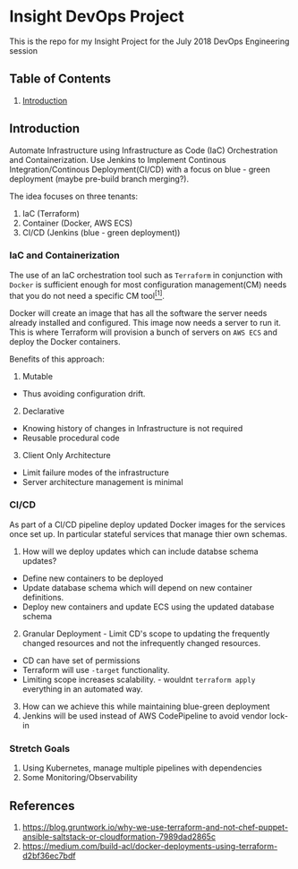 # Insight DevOps Project
This is the repo for my Insight Project for the July 2018 DevOps Engineering session 

## Table of Contents
1. [Introduction](README.md#introduction)

## Introduction

Automate Infrastructure using Infrastructure as Code (IaC) Orchestration and Containerization. Use Jenkins to Implement Continous Integration/Continous Deployment(CI/CD) with a focus on blue - green deployment (maybe pre-build branch merging?). 

The idea focuses on three tenants:
1. IaC (Terraform)
2. Container (Docker, AWS ECS)
3. CI/CD (Jenkins (blue - green deployment))

### IaC and Containerization
The use of an IaC orchestration tool such as `Terraform` in conjunction with `Docker` is sufficient enough for most configuration management(CM) needs that you do not need a specific CM tool[<sup>[1]</sup>](README.md#Refrences#1).

Docker will create an image that has all the software the server needs already installed and configured.
This image now needs a server to run it. This is where Terraform will provision a bunch of servers on `AWS ECS` and deploy the Docker containers.

Benefits of this approach:
1. Mutable
  * Thus avoiding configuration drift.
2. Declarative 
  * Knowing history of changes in Infrastructure is not required
  * Reusable procedural code
3. Client Only Architecture
  * Limit failure modes of the infrastructure
  * Server architecture management is minimal

### CI/CD
As part of a CI/CD pipeline deploy updated Docker images for the services once set up. In particular stateful services that manage thier own schemas.
 1. How will we deploy updates which can include databse schema updates?
   * Define new containers to be deployed
   * Update database schema which will depend on new container definitions.
   * Deploy new containers and update ECS using the updated database schema
 2. Granular Deployment - Limit CD's scope to updating the frequently changed resources and not the infrequently changed resources.
   * CD can have set of permissions
   * Terraform will use `-target` functionality.
   * Limiting scope increases scalability. - wouldnt `terraform apply` everything in an automated way.
 3. How can we achieve this while maintaining blue-green deployment
 4. Jenkins will be used instead of AWS CodePipeline to avoid vendor lock-in


### Stretch Goals
1. Using Kubernetes, manage multiple pipelines with dependencies
2. Some Monitoring/Observability


## References
1. https://blog.gruntwork.io/why-we-use-terraform-and-not-chef-puppet-ansible-saltstack-or-cloudformation-7989dad2865c
2. https://medium.com/build-acl/docker-deployments-using-terraform-d2bf36ec7bdf
